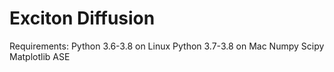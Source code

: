 # Exciton Diffusion

Requirements:
Python 3.6-3.8 on Linux
Python 3.7-3.8 on Mac
Numpy
Scipy
Matplotlib
ASE

